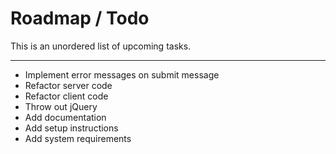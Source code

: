 # Roadmap / Todo
This is an unordered list of upcoming tasks.

---

- Implement error messages on submit message
- Refactor server code
- Refactor client code
- Throw out jQuery
- Add documentation
- Add setup instructions
- Add system requirements
